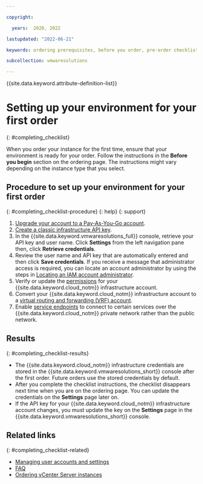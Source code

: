 ```yaml
---

copyright:

  years:  2020, 2022

lastupdated: "2022-06-21"

keywords: ordering prerequisites, before you order, pre-order checklist, before first order

subcollection: vmwaresolutions

---
```


{{site.data.keyword.attribute-definition-list}}

# Setting up your environment for your first order
{: #completing_checklist}

When you order your instance for the first time, ensure that your environment is ready for your order. Follow the instructions in the **Before you begin** section on the ordering page. The instructions might vary depending on the instance type that you select.

## Procedure to set up your environment for your first order
{: #completing_checklist-procedure}
{: help}
{: support}

1. [Upgrade your account to a Pay-As-You-Go account](/docs/account?topic=account-upgrading-account#upgrade-paygo).
2. [Create a classic infrastructure API key](/docs/account?topic=account-classic_keys#create-classic-infrastructure-key).
3. In the {{site.data.keyword.vmwaresolutions_full}} console, retrieve your API key and user name. Click **Settings** from the left navigation pane then, click **Retrieve credentials**.
4. Review the user name and API key that are automatically entered and then click **Save credentials**. If you receive a message that administrator access is required, you can locate an account administrator by using the steps in [Locating an IAM account administrator](/docs/vmwaresolutions?topic=vmwaresolutions-iam_verify_permissions).
5. Verify or update the [permissions](/docs/vmwaresolutions?topic=vmwaresolutions-cloud-infra-acct-req) for your {{site.data.keyword.cloud_notm}} infrastructure account.
6. Convert your {{site.data.keyword.cloud_notm}} infrastructure account to a [virtual routing and forwarding (VRF) account](/docs/direct-link?topic=direct-link-what-happens-during-the-account-conversion-process).
7. Enable [service endpoints](/docs/account?topic=account-vrf-service-endpoint#service-endpoint) to connect to certain services over the {{site.data.keyword.cloud_notm}} private network rather than the public network.

## Results
{: #completing_checklist-results}

* The {{site.data.keyword.cloud_notm}} infrastructure credentials are stored in the {{site.data.keyword.vmwaresolutions_short}} console after the first order. Future orders use the stored credentials by default.
* After you complete the checklist instructions, the checklist disappears next time when you are on the ordering page. You can update the credentials on the **Settings** page later on.
* If the API key for your {{site.data.keyword.cloud_notm}} infrastructure account changes, you must update the key on the **Settings** page in the {{site.data.keyword.vmwaresolutions_short}} console.

## Related links
{: #completing_checklist-related}

* [Managing user accounts and settings](/docs/vmwaresolutions?topic=vmwaresolutions-useraccount)
* [FAQ](/docs/vmwaresolutions?topic=vmwaresolutions-faq-vmwaresolutions)
* [Ordering vCenter Server instances](/docs/vmwaresolutions?topic=vmwaresolutions-vc_orderinginstance-req)
